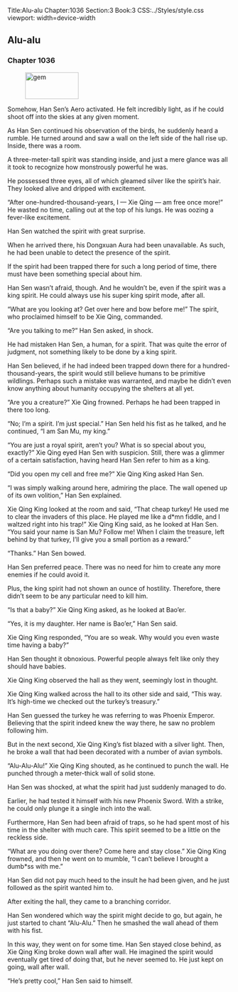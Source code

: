 Title:Alu-alu 
Chapter:1036 
Section:3 
Book:3 
CSS:../Styles/style.css 
viewport: width=device-width
  
## Alu-alu
### Chapter 1036 
<figure>
	<img src="../Images/gem.gif" alt="gem" id="gem" width="120" height="60" />
</figure>
  

  
  Somehow, Han Sen’s Aero activated. He felt incredibly light, as if he could shoot off into the skies at any given moment.

As Han Sen continued his observation of the birds, he suddenly heard a rumble. He turned around and saw a wall on the left side of the hall rise up. Inside, there was a room.

A three-meter-tall spirit was standing inside, and just a mere glance was all it took to recognize how monstrously powerful he was.

He possessed three eyes, all of which gleamed silver like the spirit’s hair. They looked alive and dripped with excitement.

“After one-hundred-thousand-years, I — Xie Qing — am free once more!” He wasted no time, calling out at the top of his lungs. He was oozing a fever-like excitement.

Han Sen watched the spirit with great surprise.

When he arrived there, his Dongxuan Aura had been unavailable. As such, he had been unable to detect the presence of the spirit.

If the spirit had been trapped there for such a long period of time, there must have been something special about him.

Han Sen wasn’t afraid, though. And he wouldn’t be, even if the spirit was a king spirit. He could always use his super king spirit mode, after all.

“What are you looking at? Get over here and bow before me!” The spirit, who proclaimed himself to be Xie Qing, commanded.

“Are you talking to me?” Han Sen asked, in shock.

He had mistaken Han Sen, a human, for a spirit. That was quite the error of judgment, not something likely to be done by a king spirit.

Han Sen believed, if he had indeed been trapped down there for a hundred-thousand-years, the spirit would still believe humans to be primitive wildlings. Perhaps such a mistake was warranted, and maybe he didn’t even know anything about humanity occupying the shelters at all yet.

“Are you a creature?” Xie Qing frowned. Perhaps he had been trapped in there too long.

“No; I’m a spirit. I’m just special.” Han Sen held his fist as he talked, and he continued, “I am San Mu, my king.”

“You are just a royal spirit, aren’t you? What is so special about you, exactly?” Xie Qing eyed Han Sen with suspicion. Still, there was a glimmer of a certain satisfaction, having heard Han Sen refer to him as a king.

“Did you open my cell and free me?” Xie Qing King asked Han Sen.

“I was simply walking around here, admiring the place. The wall opened up of its own volition,” Han Sen explained.

Xie Qing King looked at the room and said, “That cheap turkey! He used me to clear the invaders of this place. He played me like a d*mn fiddle, and I waltzed right into his trap!” Xie Qing King said, as he looked at Han Sen. “You said your name is San Mu? Follow me! When I claim the treasure, left behind by that turkey, I’ll give you a small portion as a reward.”

“Thanks.” Han Sen bowed.

Han Sen preferred peace. There was no need for him to create any more enemies if he could avoid it.

Plus, the king spirit had not shown an ounce of hostility. Therefore, there didn’t seem to be any particular need to kill him.

“Is that a baby?” Xie Qing King asked, as he looked at Bao’er.

“Yes, it is my daughter. Her name is Bao’er,” Han Sen said.

Xie Qing King responded, “You are so weak. Why would you even waste time having a baby?”

Han Sen thought it obnoxious. Powerful people always felt like only they should have babies.

Xie Qing King observed the hall as they went, seemingly lost in thought.

Xie Qing King walked across the hall to its other side and said, “This way. It’s high-time we checked out the turkey’s treasury.”

Han Sen guessed the turkey he was referring to was Phoenix Emperor. Believing that the spirit indeed knew the way there, he saw no problem following him.

But in the next second, Xie Qing King’s fist blazed with a silver light. Then, he broke a wall that had been decorated with a number of avian symbols.

“Alu-Alu-Alu!” Xie Qing King shouted, as he continued to punch the wall. He punched through a meter-thick wall of solid stone.

Han Sen was shocked, at what the spirit had just suddenly managed to do.

Earlier, he had tested it himself with his new Phoenix Sword. With a strike, he could only plunge it a single inch into the wall.

Furthermore, Han Sen had been afraid of traps, so he had spent most of his time in the shelter with much care. This spirit seemed to be a little on the reckless side.

“What are you doing over there? Come here and stay close.” Xie Qing King frowned, and then he went on to mumble, “I can’t believe I brought a dumb*ss with me.”

Han Sen did not pay much heed to the insult he had been given, and he just followed as the spirit wanted him to.

After exiting the hall, they came to a branching corridor.

Han Sen wondered which way the spirit might decide to go, but again, he just started to chant “Alu-Alu.” Then he smashed the wall ahead of them with his fist.

In this way, they went on for some time. Han Sen stayed close behind, as Xie Qing King broke down wall after wall. He imagined the spirit would eventually get tired of doing that, but he never seemed to. He just kept on going, wall after wall.

“He’s pretty cool,” Han Sen said to himself.
